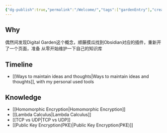 ```yaml
---
{"dg-publish":true,"permalink":"/Welcome/","tags":["gardenEntry"],"created":"2024-06-15T19:38:16.200+08:00","updated":"2024-06-18T16:01:53.269+08:00"}
---
```


## Why
偶然间发现Digital Garden这个概念，顺藤摸瓜找到Obsidian对应的插件，重新开了一个页面，准备
从零开始维护一下自己的知识库

## Timeline
- [[Ways to maintain ideas and thoughts\|Ways to maintain ideas and thoughts]], with my personal used tools

## Knowledge
- [[Homomorphic Encryption\|Homomorphic Encryption]]
- [[Lambda Calculus\|Lambda Calculus]]
- [[TCP vs UDP\|TCP vs UDP]]
- [[Public Key Encryption(PKE)\|Public Key Encryption(PKE)]]